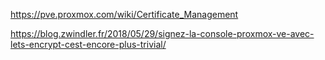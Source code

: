 https://pve.proxmox.com/wiki/Certificate_Management

https://blog.zwindler.fr/2018/05/29/signez-la-console-proxmox-ve-avec-lets-encrypt-cest-encore-plus-trivial/